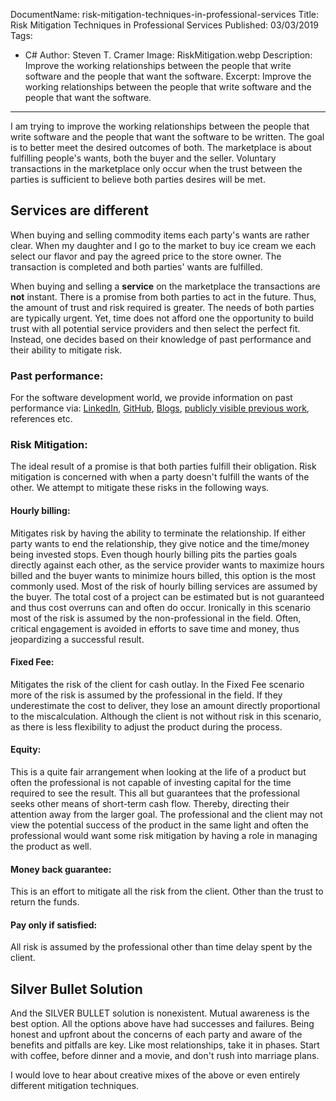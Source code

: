 DocumentName: risk-mitigation-techniques-in-professional-services
Title: Risk Mitigation Techniques in Professional Services
Published: 03/03/2019
Tags: 
  - C#
Author: Steven T. Cramer
Image: RiskMitigation.webp
Description: Improve the working relationships between the people that write software and the people that want the software.
Excerpt: Improve the working relationships between the people that write software and the people that want the software.
---

I am trying to improve the working relationships between the people that write software and the people that want the software to be written. The goal is to better meet the desired outcomes of both.  The marketplace is about fulfilling people's wants, both the buyer and the seller. Voluntary transactions in the marketplace only occur when the trust between the parties is sufficient to believe both parties desires will be met.

## Services are different

When buying and selling commodity items each party's wants are rather clear.  When my daughter and I go to the market to buy ice cream we each select our flavor and pay the agreed price to the store owner. The transaction is completed and both parties' wants are fulfilled.

When buying and selling a **service** on the marketplace the transactions are **not** instant. There is a promise from both parties to act in the future. Thus, the amount of trust and risk required is greater. The needs of both parties are typically urgent. Yet, time does not afford one the opportunity to build trust with all potential service providers and then select the perfect fit.  Instead, one decides based on their knowledge of past performance and their ability to mitigate risk.

### Past performance:

For the software development world, we provide information on past performance via: [LinkedIn](https://www.linkedin.com/in/steventcramer/), [GitHub](https://github.com/StevenTCramer), [Blogs](https://thefreezeteam.com/), [publicly visible previous work](https://order.littlecaesars.com/), references etc.

### Risk Mitigation:

The ideal result of a promise is that both parties fulfill their obligation.  Risk mitigation is concerned with when a party doesn't fulfill the wants of the other.  We attempt to mitigate these risks in the following ways.

#### Hourly billing:
  Mitigates risk by having the ability to terminate the relationship.  If either party wants to end the relationship, they give notice and the time/money being invested stops.  Even though hourly billing pits the parties goals directly against each other, as the service provider wants to maximize hours billed and the buyer wants to minimize hours billed, this option is the most commonly used.  Most of the risk of hourly billing services are assumed by the buyer.  The total cost of a project can be estimated but is not guaranteed and thus cost overruns can and often do occur.  Ironically in this scenario most of the risk is assumed by the non-professional in the field.  Often, critical engagement is avoided in efforts to save time and money, thus jeopardizing a successful result.

#### Fixed Fee:
 Mitigates the risk of the client for cash outlay. In the Fixed Fee scenario more of the risk is assumed by the professional in the field.  If they underestimate the cost to deliver, they lose an amount directly proportional to the miscalculation.  Although the client is not without risk in this scenario, as there is less flexibility to adjust the product during the process.

#### Equity:
 This is a quite fair arrangement when looking at the life of a product but often the professional is not capable of investing capital for the time required to see the result.  This all but guarantees that the professional seeks other means of short-term cash flow.  Thereby, directing their attention away from the larger goal.  The professional and the client may not view the potential success of the product in the same light and often the professional would want some risk mitigation by having a role in managing the product as well.

#### Money back guarantee:
  This is an effort to mitigate all the risk from the client. Other than the trust to return the funds.

#### Pay only if satisfied:
  All risk is assumed by the professional other than time delay spent by the client.

## Silver Bullet Solution

And the SILVER BULLET solution is nonexistent.  Mutual awareness is the best option.  All the options above have had successes and failures. Being honest and upfront about the concerns of each party and aware of the benefits and pitfalls are key. Like most relationships, take it in phases.  Start with coffee, before dinner and a movie, and don't rush into marriage plans.  

I would love to hear about creative mixes of the above or even entirely different mitigation techniques.

